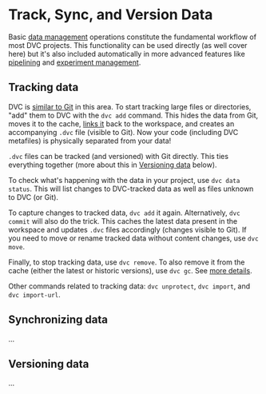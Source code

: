 # Track, Sync, and Version Data

Basic [data management] operations constitute the fundamental workflow of most
DVC projects. This functionality can be used directly (as well cover here) but
it's also included automatically in more advanced features like [pipelining] and
[experiment management].

[data management]: /doc/user-guide/data-management
[pipelining]: /doc/user-guide/pipelines
[experiment management]: /doc/user-guide/experiment-management

## Tracking data

DVC is [similar to Git] in this area. To start tracking large files or
directories, "add" them to DVC with the `dvc add` command. This hides the data
from Git, moves it to the <abbr>cache</abbr>, [links it] back to the
<abbr>workspace</abbr>, and creates an accompanying `.dvc` file (visible to
Git). Now your code (including DVC metafiles) is physically separated from your
data!

<admon type="info">

`.dvc` files can be tracked (and versioned) with Git directly. This ties
everything together (more about this in [Versioning data](#versioning-data)
below).

</admon>

To check what's happening with the data in your project, use `dvc data status`.
This will list changes to DVC-tracked data as well as files unknown to DVC (or
Git).

To capture changes to tracked data, `dvc add` it again. Alternatively,
`dvc commit` will also do the trick. This caches the latest data present in the
workspace and updates `.dvc` files accordingly (changes visible to Git). If you
need to move or rename tracked data without content changes, use `dvc move`.

Finally, to stop tracking data, use `dvc remove`. To also remove it from the
cache (either the latest or historic versions), use `dvc gc`. See [more
details].

<admon type="tip">

Other commands related to tracking data: `dvc unprotect`, `dvc import`, and
`dvc import-url`.

</admon>

[similar to git]:
  https://git-scm.com/book/en/v2/Git-Basics-Recording-Changes-to-the-Repository
[links it]: /doc/user-guide/data-management/large-dataset-optimization
[more details]: /doc/user-guide/how-to/stop-tracking-data

## Synchronizing data

...

<!--
remote add, modify, etc.
push
fetch
pull
-->

## Versioning data

...

<!--
dvc diff
-->

